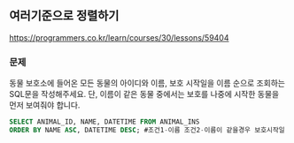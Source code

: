 ## 여러기준으로 정렬하기
https://programmers.co.kr/learn/courses/30/lessons/59404

### 문제
동물 보호소에 들어온 모든 동물의 아이디와 이름, 보호 시작일을 이름 순으로 조회하는 SQL문을 작성해주세요. 단, 이름이 같은 동물 중에서는 보호를 나중에 시작한 동물을 먼저 보여줘야 합니다.
```SQL
SELECT ANIMAL_ID, NAME, DATETIME FROM ANIMAL_INS
ORDER BY NAME ASC, DATETIME DESC; #조건1-이름 조건2-이름이 같을경우 보호시작일
```
